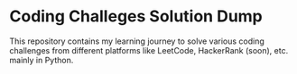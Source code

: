 # Coding Challeges Solution Dump

This repository contains my learning journey to solve various coding challenges from different platforms like LeetCode, HackerRank (soon), etc. mainly in Python.
